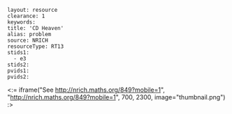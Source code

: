 ````
layout: resource
clearance: 1
keywords:
title: 'CD Heaven'
alias: problem
source: NRICH
resourceType: RT13
stids1: 
  - e3
stids2:
pvids1:
pvids2:

````

<:= iframe("See http://nrich.maths.org/849?mobile=1", "http://nrich.maths.org/849?mobile=1", 700, 2300, image="thumbnail.png") :>


